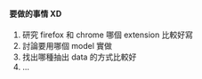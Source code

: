 #### 要做的事情 XD
1. 研究 firefox 和 chrome 哪個 extension 比較好寫
2. 討論要用哪個 model 實做
3. 找出哪種抽出 data 的方式比較好
4. ...
